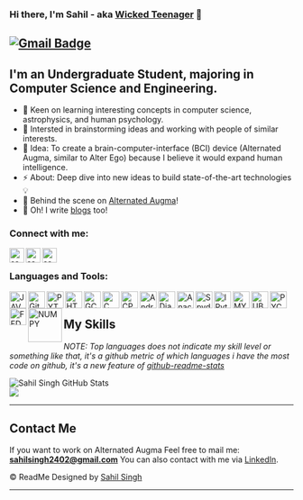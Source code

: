 ### Hi there, I'm Sahil - aka [Wicked Teenager](https://wickedteenager.blogspot.com/) 👋
[![Gmail Badge](https://img.shields.io/badge/-sahilsingh2402@gmail.com-c14438?style=flat-square&logo=Gmail&logoColor=white&link=mailto:sahilsingh2402@gmail.com)](mailto:sahilsingh2402@gmail.com)
---
## I'm an Undergraduate Student, majoring in Computer Science and Engineering. 

- 🌱  Keen on learning interesting concepts in computer science, astrophysics, and human psychology.
- 👯  Intersted in brainstorming ideas and working with people of similar interests.
- 🥅  Idea: To create a brain-computer-interface (BCI) device (Alternated Augma, similar to Alter Ego) because I believe it would expand human intelligence.
- ⚡   About: Deep dive into new ideas to build state-of-the-art technologies 💡
- 🔭  Behind the scene on [Alternated Augma](https://wickedteenager.blogspot.com/)!
- 💬  Oh! I write [blogs](https://wickedteenager.blogspot.com/) too!

### Connect with me:

[<img align="left" alt="sahilsingh2402 | Twitter" width="26px" src="https://cdn.jsdelivr.net/npm/simple-icons@v3/icons/twitter.svg" />](https://twitter.com/SahilSi99148897)
[<img align="left" alt="sahilsingh2402 | LinkedIn" width="26px" src="https://cdn.jsdelivr.net/npm/simple-icons@v3/icons/linkedin.svg" />](https://www.linkedin.com/in/sahil-singh-3464551b5/)
[<img align="left" alt="sahilsingh2402 | Instagram" width="26px" src="https://cdn.jsdelivr.net/npm/simple-icons@v3/icons/instagram.svg" />](https://www.instagram.com/sahil_singh_2402/)

<br />

### Languages and Tools: 

[<img align="left" alt="JAVA" width="30px" src="https://github.com/sahilsingh2402/sahilsingh2402/blob/main/files_ss2402/java.svg" />](https://www.java.com/)

[<img align="left" alt="Git" width="30px" src="https://github.com/sahilsingh2402/sahilsingh2402/blob/main/files_ss2402/git.svg" />](https://git-scm.com/)

[<img align="left" alt="PYTHON" width="30px" src="https://github.com/sahilsingh2402/sahilsingh2402/blob/main/files_ss2402/python.svg" />](https://www.python.org/)

[<img align="left" alt="HTML" width="30px" src="https://github.com/sahilsingh2402/sahilsingh2402/blob/main/files_ss2402/html.svg" />](https://html.com/)

[<img align="left" alt="GCP" width="30px" src="https://github.com/sahilsingh2402/sahilsingh2402/blob/main/files_ss2402/google-cloud.svg" />](https://cloud.google.com//)

[<img align="left" alt="C" width="30px" src="https://github.com/sahilsingh2402/sahilsingh2402/blob/main/files_ss2402/c-original.svg" />](https://www.cprogramming.com/)

[<img align="left" alt="CPP" width="30px" src="https://github.com/sahilsingh2402/sahilsingh2402/blob/main/files_ss2402/cpp.svg" />](https://www.cplusplus.com/)

[<img align="left" alt="Android" width="30px" src="https://github.com/sahilsingh2402/sahilsingh2402/blob/main/files_ss2402/android.svg" />](https://developer.android.com/)

[<img align="left" alt="Django" width="30px" src="https://github.com/sahilsingh2402/sahilsingh2402/blob/main/files_ss2402/django.svg" />](https://www.djangoproject.com/)

[<img align="left" alt="Anaconda" width="30px" src="https://github.com/sahilsingh2402/sahilsingh2402/blob/main/files_ss2402/anaconda.png" />](https://www.anaconda.com/)

[<img align="left" alt="Spyder" width="30px" src="https://github.com/sahilsingh2402/sahilsingh2402/blob/main/files_ss2402/spyder.png" />](https://www.spyder-ide.org/)

[<img align="left" alt="IPython" width="30px" src="https://github.com/sahilsingh2402/sahilsingh2402/blob/main/files_ss2402/ip.jpg" />](https://ipython.org/)

[<img align="left" alt="MYSQL" width="30px" src="https://github.com/sahilsingh2402/sahilsingh2402/blob/main/files_ss2402/mysql.svg" />](https://www.mysql.com/)

[<img align="left" alt="UBUNTU" width="30px" src="https://github.com/sahilsingh2402/sahilsingh2402/blob/main/files_ss2402/ubuntu.svg" />](https://ubuntu.com/)

[<img align="left" alt="PYCHARM" width="30px" src="https://github.com/sahilsingh2402/sahilsingh2402/blob/main/files_ss2402/pycharm.svg" />](https://www.jetbrains.com/pycharm/)

[<img align="left" alt="FEDORA" width="30px" src="https://github.com/sahilsingh2402/sahilsingh2402/blob/main/files_ss2402/fedora.svg" />](https://getfedora.org)

[<img align="left" alt="NUMPY" width="60px" src="https://github.com/sahilsingh2402/sahilsingh2402/blob/main/files_ss2402/numpy.svg" />](https://numpy.org/)

<br />

## My Skills
*NOTE: Top languages does not indicate my skill level or something like that, it's a github metric of which languages i have the most code on github, it's a new feature of [github-readme-stats](https://github.com/sahilsingh2402/github-readme-stats)*

  <img align="left" alt="Sahil Singh GitHub Stats" src="https://github-readme-stats.codestackr.vercel.app/api?username=sahilsingh2402&show_icons=true&hide_border=true" />
<a href="https://github.com/sahilsingh2402/github-readme-stats">
  <!-- Change the `github-readme-stats.vercel.app` to `github-readme-stats.vercel.app`  -->
  <br />
  <img align="center" src="https://github-readme-stats.vercel.app/api/top-langs/?username=sahilsingh2402&layout=compact&theme=material-palenight" />
</a> 

---
## Contact Me 
If you want to work on Alternated Augma 
Feel free to mail me: **sahilsingh2402@gmail.com**
You can also contact with me via [LinkedIn](https://www.linkedin.com/in/sahil-singh-3464551b5/).

:copyright: ReadMe Designed by [Sahil Singh](https://www.instagram.com/sahil_singh_2402/)

---
